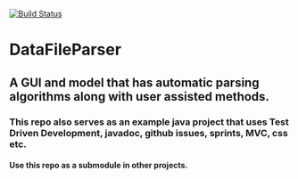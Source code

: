 [![Build Status](https://travis-ci.org/relinc/DataFileParser.svg?branch=master)](https://travis-ci.org/relinc/DataFileParser)

# DataFileParser

## A GUI and model that has automatic parsing algorithms along with user assisted methods.

### This repo also serves as an example java project that uses Test Driven Development, javadoc, github issues, sprints, MVC, css etc.

#### Use this repo as a submodule in other projects.


